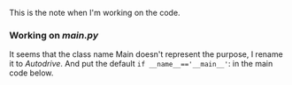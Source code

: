 This is the note when I'm working on the code.

### Working on *main.py*
It seems that the class name Main doesn't represent the purpose, I rename it to *Autodrive*.
And put the default ```if __name__=='__main__'```: in the main code below.
